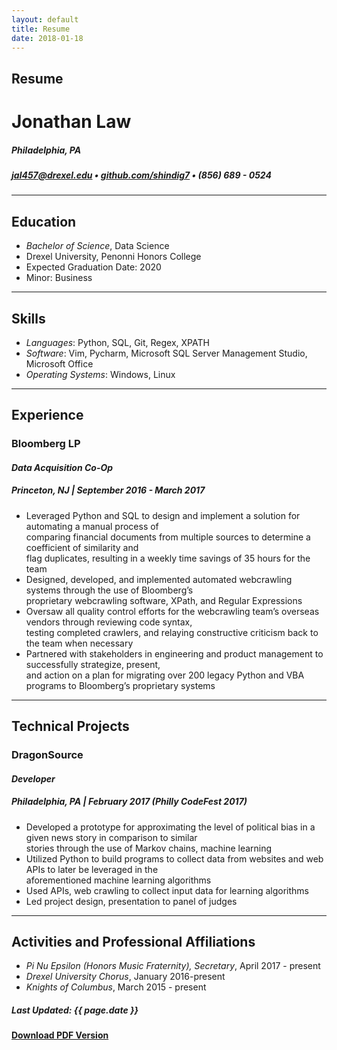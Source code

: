 ```yaml
---
layout: default
title: Resume
date: 2018-01-18
---
```


## Resume
# Jonathan Law
##### *Philadelphia, PA*  
##### [jal457@drexel.edu](mailto:jal457@drexel.edu) • [github.com/shindig7](http://www.github.com/shindig7) • (856) 689 - 0524  
---
## Education
- *Bachelor of Science*, Data Science
- Drexel University, Penonni Honors College
- Expected Graduation Date: 2020
- Minor: Business

----

## Skills
- *Languages*: Python, SQL, Git, Regex, XPATH
- *Software*: Vim, Pycharm, Microsoft SQL Server Management Studio, Microsoft Office
- *Operating Systems*: Windows, Linux

----

## Experience
### Bloomberg LP 
#### *Data Acquisition Co-Op*
##### Princeton, NJ | September 2016 - March 2017
- Leveraged Python and SQL to design and implement a solution for automating a manual process of  
   comparing financial documents from multiple sources to determine a coefficient of similarity and  
   flag duplicates, resulting in a weekly time savings of 35 hours for the team
- Designed, developed, and implemented automated webcrawling systems through the use of Bloomberg’s  
   proprietary webcrawling software, XPath, and Regular Expressions
- Oversaw all quality control efforts for the webcrawling team’s overseas vendors through reviewing code syntax,  
   testing completed crawlers, and relaying constructive criticism back to the team when necessary
- Partnered with stakeholders in engineering and product management to successfully strategize, present,  
   and action on a plan for migrating over 200 legacy Python and VBA programs to Bloomberg’s proprietary systems

---
   
## Technical Projects
### DragonSource 
#### *Developer*  
##### Philadelphia, PA | February 2017 (Philly CodeFest 2017)
- Developed a prototype for approximating the level of political bias in a given news story in comparison to similar  
  stories through the use of Markov chains, machine learning
- Utilized Python to build programs to collect data from websites and web APIs to later be leveraged in the  
   aforementioned machine learning algorithms
- Used APIs, web crawling to collect input data for learning algorithms
- Led project design, presentation to panel of judges

---

## Activities and Professional Affiliations
- *Pi Nu Epsilon (Honors Music Fraternity), Secretary*, April 2017 - present
- *Drexel University Chorus*, January 2016-present
- *Knights of Columbus*, March 2015 - present


##### Last Updated: {{ page.date }}
#### **[Download PDF Version](/files/Resume.pdf)**
